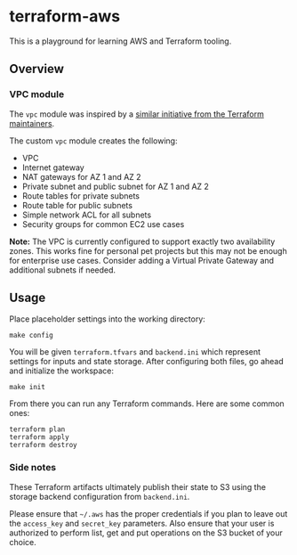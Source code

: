 # terraform-aws

This is a playground for learning AWS and Terraform tooling.

## Overview

### VPC module

The `vpc` module was inspired by a [similar initiative from the Terraform maintainers](https://registry.terraform.io/modules/terraform-aws-modules/vpc/aws/1.37.0).

The custom `vpc` module creates the following:

- VPC
- Internet gateway
- NAT gateways for AZ 1 and AZ 2
- Private subnet and public subnet for AZ 1 and AZ 2
- Route tables for private subnets
- Route table for public subnets
- Simple network ACL for all subnets
- Security groups for common EC2 use cases

**Note:** The VPC is currently configured to support exactly two
availability zones. This works fine for personal pet projects but this
may not be enough for enterprise use cases. Consider adding a Virtual Private
Gateway and additional subnets if needed.

## Usage

Place placeholder settings into the working directory:

    make config

You will be given `terraform.tfvars` and `backend.ini` which represent settings for inputs and state storage. After configuring both files, go ahead and initialize the workspace:

    make init

From there you can run any Terraform commands. Here are some common ones:

    terraform plan
    terraform apply
    terraform destroy

### Side notes

These Terraform artifacts ultimately publish their state to S3 using the storage backend configuration from `backend.ini`.

Please ensure that `~/.aws` has the proper credentials if you plan to leave out the `access_key` and `secret_key` parameters. Also ensure that your user is authorized to perform list, get and put operations on the S3 bucket of your choice.
